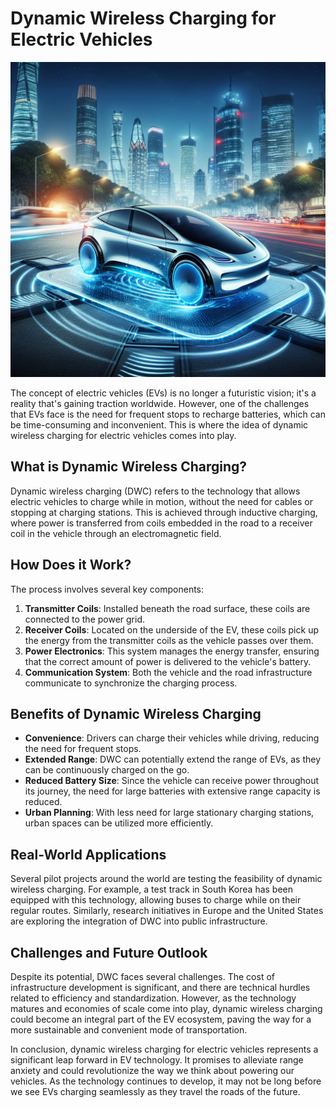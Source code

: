 # Dynamic Wireless Charging for Electric Vehicles

![Dynamic wireless charging illustration](https://raw.githubusercontent.com/Kanakjr/100-days-of-AI-Writing/main/images/Dynamic-Wireless-Charging-for-Electric-Vehicles.png)

The concept of electric vehicles (EVs) is no longer a futuristic vision; it's a reality that's gaining traction worldwide. However, one of the challenges that EVs face is the need for frequent stops to recharge batteries, which can be time-consuming and inconvenient. This is where the idea of dynamic wireless charging for electric vehicles comes into play.

## What is Dynamic Wireless Charging?

Dynamic wireless charging (DWC) refers to the technology that allows electric vehicles to charge while in motion, without the need for cables or stopping at charging stations. This is achieved through inductive charging, where power is transferred from coils embedded in the road to a receiver coil in the vehicle through an electromagnetic field.

## How Does it Work?

The process involves several key components:

1. **Transmitter Coils**: Installed beneath the road surface, these coils are connected to the power grid.
2. **Receiver Coils**: Located on the underside of the EV, these coils pick up the energy from the transmitter coils as the vehicle passes over them.
3. **Power Electronics**: This system manages the energy transfer, ensuring that the correct amount of power is delivered to the vehicle's battery.
4. **Communication System**: Both the vehicle and the road infrastructure communicate to synchronize the charging process.

## Benefits of Dynamic Wireless Charging

- **Convenience**: Drivers can charge their vehicles while driving, reducing the need for frequent stops.
- **Extended Range**: DWC can potentially extend the range of EVs, as they can be continuously charged on the go.
- **Reduced Battery Size**: Since the vehicle can receive power throughout its journey, the need for large batteries with extensive range capacity is reduced.
- **Urban Planning**: With less need for large stationary charging stations, urban spaces can be utilized more efficiently.

## Real-World Applications

Several pilot projects around the world are testing the feasibility of dynamic wireless charging. For example, a test track in South Korea has been equipped with this technology, allowing buses to charge while on their regular routes. Similarly, research initiatives in Europe and the United States are exploring the integration of DWC into public infrastructure.

## Challenges and Future Outlook

Despite its potential, DWC faces several challenges. The cost of infrastructure development is significant, and there are technical hurdles related to efficiency and standardization. However, as the technology matures and economies of scale come into play, dynamic wireless charging could become an integral part of the EV ecosystem, paving the way for a more sustainable and convenient mode of transportation.

In conclusion, dynamic wireless charging for electric vehicles represents a significant leap forward in EV technology. It promises to alleviate range anxiety and could revolutionize the way we think about powering our vehicles. As the technology continues to develop, it may not be long before we see EVs charging seamlessly as they travel the roads of the future.